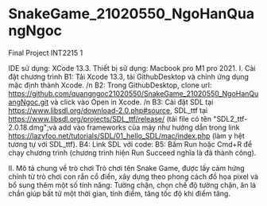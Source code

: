 # SnakeGame_21020550_NgoHanQuangNgoc
Final Project INT2215 1

  IDE sử dụng: XCode 13.3.
  Thiết bị sử dụng: Macbook pro M1 pro 2021.
  I. Cài đặt chương trình 
B1: Tải Xcode 13.3, tải GithubDesktop và chỉnh ứng dụng mặc định thành Xcode. /n
B2: Trong GithubDesktop, clone url: https://github.com/quangngoc21020550/SnakeGame_21020550_NgoHanQuangNgoc.git và click vào Open in Xcode. /n
B3: Cài đặt SDL tại https://www.libsdl.org/download-2.0.php#source, SDL_ttf tại https://www.libsdl.org/projects/SDL_ttf/release/ (tải file có tên "SDL2_ttf-2.0.18.dmg";và add vào frameworks của máy như hướng dẫn trong link https://lazyfoo.net/tutorials/SDL/01_hello_SDL/mac/index.php (làm y hệt tương tự với SDL_ttf).
B4: Link SDL với code: 
B5: Bấm Run hoặc Cmd+R để chạy chương trình (chương trình hiện Run Succeed nghĩa là đã thành công).

  II. Mô tả chung về trò chơi
Trò chơi tên Snake Game, được lấy cảm hứng chính từ trò chơi con rắn cổ điển, xây dựng theo phong cách đồ họa pixel và bổ sung thêm một số tính năng: Tường chặn, chọn chế độ tường chặn, ăn lá chắn giúp bất tử một thời gian, tính điểm, tăng tốc độ khi điểm tăng.

